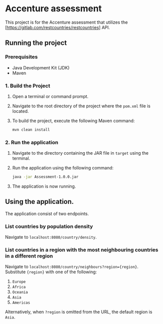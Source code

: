 # Accenture assessment

This project is for the Accenture assessment that utilizes the [https://gitlab.com/restcountries/restcountries] API.

## Running the project
### Prerequisites

- Java Development Kit (JDK)
- Maven 

### 1. Build the Project

1. Open a terminal or command prompt.
2. Navigate to the root directory of the project where the `pom.xml` file is located.
3. To build the project, execute the following Maven command:

   ```bash
   mvn clean install
   ```
### 2. Run the application
1. Navigate to the directory containing the JAR file in `target` using the terminal.
2. Run the application using the following command:

    ```bash
   java -jar Assessment-1.0.0.jar
   ```
3. The application is now running.

## Using the application.
The application consist of two endpoints.

### List countries by population density
Navigate to `localhost:8080/country/density`.

### List countries in a region with the most neighbouring countries in a different region
Navigate to `localhost:8080/country/neighbours?region={region}`.
Substitute `{region}` with one of the following:
1. `Europe`
2. `Africa`
3. `Oceania`
4. `Asia`
5. `Americas`

Alternatively, when `?region` is omitted from the URL, the default region is `Asia`. 